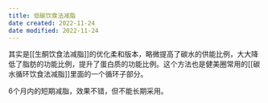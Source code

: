 ```yaml
---
title: 低碳饮食法减脂
date created: 2022-11-24
date modified: 2022-11-24
---
```

其实是[[生酮饮食法减脂]]的优化柔和版本，略微提高了碳水的供能比例，大大降低了脂肪的功能比例，提升了蛋白质的功能比例。这个方法也是健美圈常用的[[碳水循环饮食法减脂]]里面的一个循环子部分。

6个月内的短期减脂，效果不错，但不能长期采用。